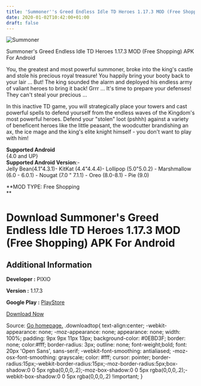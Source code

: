 ```yaml
---
title: 'Summoner''s Greed Endless Idle TD Heroes 1.17.3 MOD (Free Shopping) APK For Android'
date: 2020-01-02T10:42:00+01:00
draft: false
---
```


![Summoner](https://i2.wp.com/apkhome.net/wp-content/uploads/2020/01/Summoners-Greed-Endless-Idle-TD-Heroes-1.17.3-MOD-Free-Shopping.png "Summoner")

  

Summoner's Greed Endless Idle TD Heroes 1.17.3 MOD (Free Shopping) APK For Android

You, the greatest and most powerful summoner, broke into the king's castle and stole his precious royal treasure! You happily bring your booty back to your lair ... But! The king sounded the alarm and deployed his endless army of valiant heroes to bring it back! Grrr ... It's time to prepare your defenses! They can't steal your precious ...

In this inactive TD game, you will strategically place your towers and cast powerful spells to defend yourself from the endless waves of the Kingdom's most powerful heroes. Defend your "stolen" loot (pshhh) against a variety of beneficent heroes like the little peasant, the woodcutter brandishing an ax, the ice mage and the king's elite knight himself - you don't want to play with him!

**Supported Android**  
{4.0 and UP}  
**Supported Android Version**:-  
Jelly Bean(4.1"4.3.1)- KitKat (4.4"4.4.4)- Lollipop (5.0"5.0.2) - Marshmallow (6.0 - 6.0.1) - Nougat (7.0 " 7.1.1) - Oreo (8.0-8.1) - Pie (9.0)

**MOD TYPE: Free Shopping  
**

Download Summoner's Greed Endless Idle TD Heroes 1.17.3 MOD (Free Shopping) APK For Android
===========================================================================================

Additional Information
----------------------

**Developer :** PIXIO

**Version :** 1.17.3

**Google Play :** [PlayStore](https://play.google.com/store/apps/details?id=com.pixio.google.mtd)

  

[Download Now](https://store4app.co/post/summoners-greed-endless-idle-td-heroes-1-17-3-mod-free-shopping-apk-for-android_1577958089)

  
Source: [Go homepage.](https://store4app.co/post/summoners-greed-endless-idle-td-heroes-1-17-3-mod-free-shopping-apk-for-android_1577958089) .downloadtop{ text-align:center; -webkit-appearance: none; -moz-appearance: none; appearance: none; width: 100%; padding: 9px 9px 11px 13px; background-color: #0EBD3F; border: none; color:#fff; border-radius: 3px; outline: none; font-weight;bold; font: 20px 'Open Sans', sans-serif; -webkit-font-smoothing: antialiased; -moz-osx-font-smoothing: grayscale; color: #fff; cursor: pointer; border-radius:15px;-webkit-border-radius:15px;-moz-border-radius:5px;box-shadow:0 0 5px rgba(0,0,0,.2);-moz-box-shadow:0 0 5px rgba(0,0,0,.2);-webkit-box-shadow:0 0 5px rgba(0,0,0,.2) !important; }